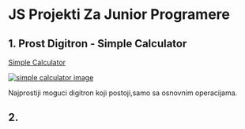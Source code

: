 # JS Projekti Za Junior Programere
## 1. Prost Digitron - Simple Calculator
[Simple Calculator](https://milan-micic.github.io/js-juniors/simpleCalculator.html "Simple Calculator")  

[![simple calculator image][1]][2]

[1]: img/SimpleCalculator.png
[2]: https://milan-micic.github.io/js-juniors/simpleCalculator.html

Najprostiji moguci digitron koji postoji,samo sa osnovnim operacijama.
## 2.